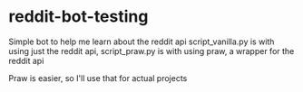# reddit-bot-testing

Simple bot to help me learn about the reddit api
script_vanilla.py is with using just the reddit api, script_praw.py is with using praw, a wrapper for the reddit api

Praw is easier, so I'll use that for actual projects